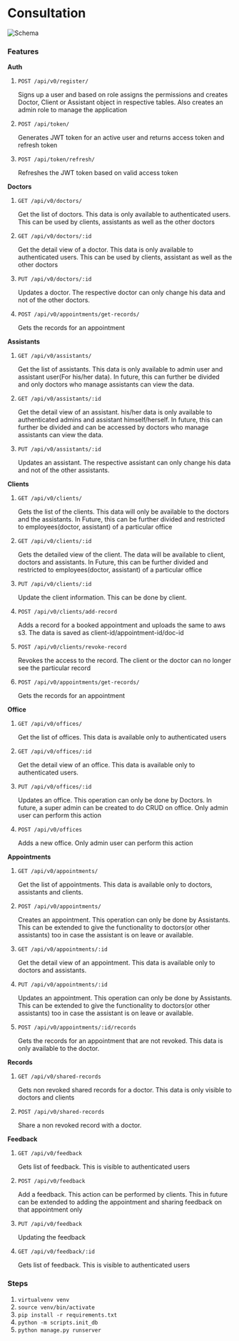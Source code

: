# Consultation

![Schema](https://github.com/jinxac/consultation/blob/master/schema.png)



### Features


**Auth**

   1. `POST /api/v0/register/`
        
        Signs up a user and based on role assigns the permissions and creates Doctor, Client or Assistant
        object in respective tables. Also creates an admin role to manage the application
        
   2. `POST /api/token/`
   
        Generates JWT token for an active user and returns access token and refresh token
        
   3. `POST /api/token/refresh/`
   
        Refreshes the JWT token based on valid access token
        
**Doctors**

   1. `GET /api/v0/doctors/`
    
        Get the list of doctors. This data is only available to authenticated users. This can be used
        by clients, assistants as well as the other doctors
       
   2. `GET /api/v0/doctors/:id`

        Get the detail view of a doctor. This data is only available to authenticated users. This can be used
        by clients, assistant as well as the other doctors
       
   3. `PUT /api/v0/doctors/:id`
    
        Updates a doctor. The respective doctor can only change his data and not of the other doctors.
   
   4. `POST /api/v0/appointments/get-records/`
   
        Gets the records for an appointment

**Assistants**

   1. `GET /api/v0/assistants/`
    
        Get the list of assistants. This data is only available to admin user and assistant user(For his/her data). In future, 
        this can further be divided and only doctors who manage assistants can view the data.
       
   2. `GET /api/v0/assistants/:id`

        Get the detail view of an assistant. his/her data is only available to authenticated admins and assistant himself/herself.
         In future, this can further be divided and can be accessed by doctors who manage assistants can view the data.
       
   3. `PUT /api/v0/assistants/:id`
    
        Updates an assistant. The respective assistant can only change his data and not of the other assistants.
   
   

**Clients**

   1. `GET /api/v0/clients/`
   
        Gets the list of the clients. This data will only be available to the doctors and the assistants.
        In Future, this can be further divided and restricted to employees(doctor, assistant) of a particular office
        
   2. `GET /api/v0/clients/:id`
   
        Gets the detailed view of the client. The data will be available to client, doctors and assistants. 
        In Future, this can be further divided and restricted to employees(doctor, assistant) of a particular office
  
   3. `PUT /api/v0/clients/:id`
    
        Update the client information. This can be done by client.
       
   4.  `POST /api/v0/clients/add-record`
   
       Adds a record for a booked appointment and uploads the same to aws s3. The data is saved as client-id/appointment-id/doc-id
       
   5. `POST /api/v0/clients/revoke-record`
   
       Revokes the access to the record. The client or the doctor can no longer see the particular record
      
       
   6.  `POST /api/v0/appointments/get-records/`
   
       Gets the records for an appointment
     


**Office**

   1. `GET /api/v0/offices/`
    
        Get the list of offices. This data is available only to authenticated users
       
   2. `GET /api/v0/offices/:id`

        Get the detail view of an office. This data is available only to authenticated users.
       
   3. `PUT /api/v0/offices/:id`
    
        Updates an office. This operation can only be done by Doctors. In future, a super admin can be created
        to do CRUD on office. Only admin user can perform this action
   
   4. `POST /api/v0/offices`
   
        Adds a new office. Only admin user can perform this action
   

**Appointments**

   1. `GET /api/v0/appointments/`
    
        Get the list of appointments. This data is available only to doctors, assistants and clients.
        
   2. `POST /api/v0/appointments/`
   
        Creates an appointment. This operation can only be done by Assistants. This can be extended
        to give the functionality to doctors(or other assistants) too in case the assistant is on leave
        or available.    
       
   2. `GET /api/v0/appointments/:id`

        Get the detail view of an appointment. This data is available only to doctors and assistants.
       
   3. `PUT /api/v0/appointments/:id`
    
        Updates an appointment. This operation can only be done by Assistants. This can be extended
        to give the functionality to doctors(or other assistants) too in case the assistant is on leave
        or available.
   
   4. `POST /api/v0/appointments/:id/records`
   
        Gets the records for an appointment that are not revoked. This data is only available to the doctor.
        
        
**Records**


   1. `GET /api/v0/shared-records`
   
       Gets non revoked shared records for a doctor. This data is only visible to doctors and clients
       
   2. `POST /api/v0/shared-records`
   
       Share a non revoked record with a doctor.
       
 
 
**Feedback**

   1. `GET /api/v0/feedback`
   
       Gets list of feedback. This is visible to authenticated users
       
   2. `POST /api/v0/feedback`
   
       Add a feedback. This action can be performed by clients. This in future can be extended to 
       adding the appointment and sharing feedback on that appointment only
       
   3. `PUT /api/v0/feedback`
   
       Updating the feedback
       
   4. `GET /api/v0/feedback/:id`
   
       Gets list of feedback. This is visible to authenticated users
   
        
### Steps

   1. `virtualvenv venv`
   2. `source venv/bin/activate`
   3. `pip install -r requirements.txt`
   4. `python -m scripts.init_db`
   4. `python manage.py runserver`
 
